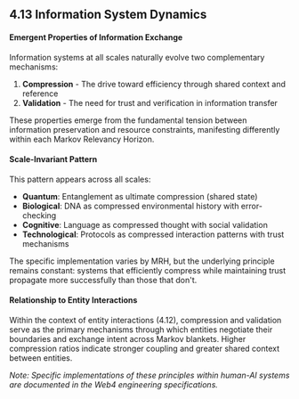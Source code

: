 ## 4.13 Information System Dynamics

#### Emergent Properties of Information Exchange

Information systems at all scales naturally evolve two complementary mechanisms:

1. **Compression** - The drive toward efficiency through shared context and reference
2. **Validation** - The need for trust and verification in information transfer

These properties emerge from the fundamental tension between information preservation and resource constraints, manifesting differently within each Markov Relevancy Horizon.

#### Scale-Invariant Pattern

This pattern appears across all scales:
- **Quantum**: Entanglement as ultimate compression (shared state)
- **Biological**: DNA as compressed environmental history with error-checking
- **Cognitive**: Language as compressed thought with social validation
- **Technological**: Protocols as compressed interaction patterns with trust mechanisms

The specific implementation varies by MRH, but the underlying principle remains constant: systems that efficiently compress while maintaining trust propagate more successfully than those that don't.

#### Relationship to Entity Interactions

Within the context of entity interactions (4.12), compression and validation serve as the primary mechanisms through which entities negotiate their boundaries and exchange intent across Markov blankets. Higher compression ratios indicate stronger coupling and greater shared context between entities.

*Note: Specific implementations of these principles within human-AI systems are documented in the Web4 engineering specifications.*
